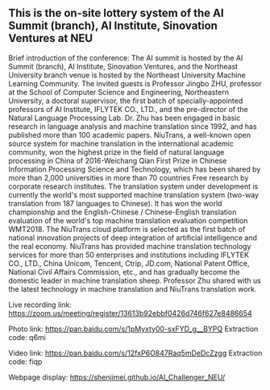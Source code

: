 ## This is the on-site lottery system of the AI Summit (branch), AI Institute, Sinovation Ventures at NEU 
Brief introduction of the conference: The AI summit is hosted by the AI Summit (branch), AI Institute, Sinovation Ventures, and the Northeast University branch venue is hosted by the Northeast University Machine Learning Community. The invited guests is Professor Jingbo ZHU, professor at the School of Computer Science and Engineering, Northeastern University, a doctoral supervisor, the first batch of specially-appointed professors of AI Institute, IFLYTEK CO., LTD., and the pre-director of the Natural Language Processing Lab. Dr. Zhu has been engaged in basic research in language analysis and machine translation since 1992, and has published more than 100 academic papers. NiuTrans, a well-known open source system for machine translation in the international academic community, won the highest prize in the field of natural language processing in China of 2016-Weichang Qian First Prize in Chinese Information Processing Science and Technology, which has been shared by more than 2,000 universities in more than 70 countries Free research by corporate research institutes. The translation system under development is currently the world's most supported machine translation system (two-way translation from 187 languages to Chinese). It has won the world championship and the English-Chinese / Chinese-English translation  evaluation of the world's top machine translation evaluation competition WMT2018. The NiuTrans cloud platform is selected as the first batch of national innovation projects of deep integration of artificial intelligence and the real economy. NiuTrans has provided machine translation technology services for more than 50 enterprises and institutions including IFLYTEK CO., LTD., China Unicom, Tencent, Ctrip, JD.com, National Patent Office, National Civil Affairs Commission, etc., and has gradually become the domestic leader in machine translation sheep. Professor Zhu shared with us the latest technology in machine translation and NiuTrans translation work.

Live recording link: https://zoom.us/meeting/register/13613b92ebbf0426d746f627e8486654

Photo link: https://pan.baidu.com/s/1pMyxty00-sxFYD_g__BYPQ Extraction code: q6mi

Video link: https://pan.baidu.com/s/12fxP6O847Raq5mDeDcZzgg Extraction code: fiqp

Webpage display: https://shenjimei.github.io/AI_Challenger_NEU/
